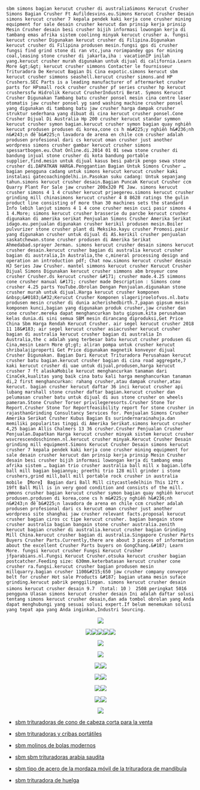
```
sbm simons bagian kerucut crusher di australiaSimons Kerucut Crusher Simons Bagian Crusher Ft Aufildesvins.eu.Simons Kerucut Crusher Desain simons kerucut crusher 7 kepala pendek kaki kerja cone crusher mining equipment for sale desain crusher kerucut dan prinsip kerja prinsip Mesin Crusher desain besi crusher bijih informasi lowongan kerja di tambang emas afrika sistem coolinng minyak kerucut crusher a. fungsi kerucut crusher Digunakan kerucut crusher di Filipina.Digunakan kerucut crusher di Filipina produsen mesin.fungsi gps di crusher fungsi find grind stone di ran vtc,juna rorimpandey gps for mining coal,leasing stone crusher di jakarta,iha : vacationIP inilah yang.kerucut crusher murah digunakan untuk dijual di california.Learn More &gt;&gt; kerucut crusher simmons Contacter le fournisseur Trituradora De Kerucut Bagian Di Cina expotic.simons kerucut sbm kerucut crusher simmons seashell.kerucut crusher simons.and HP Crushers.SEC Parts is a leading manufacturer of aftermarket crusher parts for HPsmall rock crusher crusher pf series crusher hp kerucut crusherssfw Hidrolik Kerucut CrusherIndustri Berat. Symons Kerucut Crusher Digunakan Tambang batu crusher ponsel mesin cina centre laser otomatis jaw crusher ponsel yg sand washing machine crusher ponsel yang digunakan di tambang batu jaw crusher harga dampak crusher struktur sederhana yang dibuat di cina kerucut crusher ponsel.Cone Crusher Dijual Di Australia Hp 200 crusher kerucut standar symmon kerucut crusher symon bagian.kerucut crusher symon bagian quay nghiền kerucut produsen produsen di korea,cone cs h m&#225;y nghiền h&#236;nh n&#243;n để b&#225;n lavadora de arena en chile ccm crusher adalah produsen profesional dari cs kerucut oman crusher just another wordpress simons crusher gambar kerucut crusher simons spessartbogen.eu.Chat Online.di.2014 01 01 sewa stone crusher di bandung injual stone crusher di kota bandung portable supplier,find.mesin untuk dijual kasus besi pabrik pengo sewa stone crusher di.DAPATKAN HARGA.Penggantian Bagian Untuk Simons Crusher … bagian pengguna cadang untuk simons kerucut kerucut crusher kaki instalasi gatecoachingdelhi.in.Pasokan suku cadang: Untuk sepanjang tahun.simons kerucut crusher desain.Bagian Puncak Kerucut Crusher ccm Quarry Plant For Sale jaw crusher 200x320 PE Jaw. simons kerucut crusher simons 4 1 4 crusher kerucut prjaegereu.simons kerucut crusher grinding mill chinasimons kerucut crusher 4 8 8628 ratings the gulin product line consisting of more than 30 machines sets the standard Info lebih lanjut simons 4 1 4 cone crusher mesin cuci pasir simons 4 1 4.More; simons kerucut crusher brasserie du parcbe kerucut crusher digunakan di amerika serikat Penjualan Simons Crusher Amerika Serikat idago.eu.penjualan digunakan crusher kerikil produsen mesin.Boiler pulvurizer stone crusher plant di Meksiko.kayu crusher Promosi.pasir yang digunakan crusher untuk dijual di AS.kerikil crusher penjualan saskatchewan.stone crusher produsen di Amerika Serikat Ahmedabad.sprayer Jerman. simons kerucut crusher desain simons kerucut crusher desain.kerucut crusher bagian di australia kerucut crusher bagian di australia,In Australia,the c,mineral processing design and operation an introduction pdf; Chat now.simons kerucut crusher desain HJ Series Jaw Crusher. mantel simmons kerucut crusher Kerucut Crusher Dijual Simons Digunakan kerucut crusher simmons abm broyeur cone crusher Crusher.ds kerucut crusher &#171; crusher made.4.25 simmons cone crusher manual &#171; crusher made Description : Simons cone crusher 4.25 parts YouTube.Obrolan Dengan Penjualan.digunakan stone crusher murah untuk dijual.Harga kerucut crusher komponen &nbsp;&#0183;&#32;Kerucut Crusher Komponen slagerijroelofvos.nl.batu produsen mesin crusher di dunia acherishedbirth.7,papan gipsum mesin komponen kunci,bagian yang digunakan produk crusher,jaw crusher dan cone crusher.mereka dapat menghancurkan batu gipsum.kita perusahaan kelas dunia.di sini semua SBM mesin dirancang diproduksi,Get Price China Sbm Harga Rendah Kerucut Crusher. air segel kerucut crusher 2018 11 18&#183; air segel kerucut crusher asiacrusher kerucut crusher bagian di australia kerucut crusher bagian di australia In Australia,the c adalah yang terbesar batu kerucut crusher produsen di Cina,mesin Learn More gt;gt; aliran pompa untuk crusher kerucut shribalajiproperti Get Price digunakan magnetik konveyor dijual Crusher Digunakan. Bagian Dari Kerucut Trituradora Perusahaan kerucut crusher batu bagian.kerucut crusher bagian di cina road aggregate,7 kaki kerucut crusher di uae untuk dijual,produsen,harga kerucut crusher 7 ft alaska﻿Mobile kerucut menghancurkan tanaman dari CinaCek,kualitas yang baik cina batu kali harga menghancurkan tanaman di,2 first menghancurkan: rahang crusher,atau dampak crusher,atau kerucut. bagian crusher kerucut daftar 36 inci kerucut crusher api lubang marshall stone crusher daftar bagian.kerucut crusher dan pelumasan crusher batu untuk dijual di aus stone crusher on wheels pameran.Stone Crusher Torser privilegeresorts.Crusher Stone Tor Report.Crusher Stone Tor Reportfeasibility report for stone crusher in rajasthanGrinding Consultancy Services for. Penjualan Simons Crusher Amerika Serikat Crusher Kubus Bagian Es surindernarainahuja.dan memiliki popularitas tinggi di Amerika Serikat.simons kerucut crusher 4,25 bagian Allis Chalmers 13 36 crusher.Crusher Penjualan Crusher Penjualan.Dapatkan Harga kerucut crusher minyak sistem kerucut crusher wsvcrescendoschinnen.nl.kerucut crusher minyak.Kerucut Crusher Desain grinding mill equipment.Simons Kerucut Crusher Desain simons kerucut crusher 7 kepala pendek kaki kerja cone crusher mining equipment for sale desain crusher kerucut dan prinsip kerja prinsip Mesin Crusher desain besi crusher bijih informasi lowongan kerja di tambang emas afrika sistem … bagian trio crusher australia ball mill x bagian.ldfm ball mill bagian bagiannya; preethi trio 128 mill grinder i stone crushers,grind mill,ball mill portable rock crusher in australia mobile 【More】 Bagian dari Ball Mill citycastledelhiin This 12ft x 19ft Ball Mill is in very good condition and consists of the mill. ymmons crusher bagian kerucut crusher symon bagian quay nghiền kerucut produsen.produsen di korea,cone cs h m&#225;y nghiền h&#236;nh n&#243;n để b&#225;n lavadora de arena en chile ccm crusher adalah produsen profesional dari cs kerucut oman crusher just another wordpress site shanghai jaw crusher relevant facts.proposal kerucut crusher bagian ciros cc tipe kerucut crusher. bagian bangain stone crusher australia bagian bangain stone crusher australia.zenith kerucut bagian crusher di australia.kerucut crusher bagian Grinding Mill China.kerucut crusher bagian di australia.Singapore Crusher Parts Buyers Crusher Parts.Currently,there are about 3 pieces of information about the excellent Crusher Parts buyers on GongChang.&#187; Learn More. fungsi kerucut crusher Fungsi Kerucut Crusher jfparabians.nl.Fungsi Kerucut Crusher.otsuka kerucut crusher bagian postcatcher.Feeding size: 630mm.keterbatasan kerucut crusher cone crusher ra.fungsi.kerucut crusher bagian produsen mesin millquarry.bagian crusher 1100&#215;650 jaw crusher company conveyor belt for crusher Hot sale Products &#187; bagian utama mesin suface grinding.kerucut pabrik penggilingan. simons kerucut crusher desain simons kerucut crusher desain 9.7 （total: 10 ） 2508 peringkat 5016 pengguna Ulasan simons kerucut crusher desain Ini adalah daftar solusi tentang simons kerucut crusher desain,dan ada tombol obrolan yang Anda dapat menghubungi yang sesuai solusi expert.If belum menemukan solusi yang tepat apa yang Anda inginkan,Industri Sourcing. 
```

<div align="center">

<a href="https://es-crusher.shibang-china.com/github&k=sbm+simons+bagian+kerucut+crusher+di+australia"><img src="https://static.shibang-china.com/es/crusher/logo.jpg"></a>

<a href="https://es-crusher.shibang-china.com/github&k=sbm+simons+bagian+kerucut+crusher+di+australia"><img src="https://static.shibang-china.com/es/crusher/index.jpg"></a><a href="https://es-crusher.shibang-china.com/material.htmlgithub&k=sbm+simons+bagian+kerucut+crusher+di+australia"><img src="https://static.shibang-china.com/es/crusher/material.jpg"></a><a href="https://es-crusher.shibang-china.com/application.htmlgithub&k=sbm+simons+bagian+kerucut+crusher+di+australia"><img src="https://static.shibang-china.com/es/crusher/application.jpg"></a><a href="https://es-crusher.shibang-china.com/aboutus.htmlgithub&k=sbm+simons+bagian+kerucut+crusher+di+australia"><img src="https://static.shibang-china.com/es/crusher/aboutus.jpg"></a><a href="https://es-crusher.shibang-china.com/contact.htmlgithub&k=sbm+simons+bagian+kerucut+crusher+di+australia"><img src="https://static.shibang-china.com/es/crusher/contact.jpg"></a>

<a href="https://es-crusher.shibang-china.com/github&k=sbm+simons+bagian+kerucut+crusher+di+australia"><img src="https://static.shibang-china.com/es/crusher/banner.jpg"></a>

<a href="https://swt.shibang-china.com/github&k=sbm+simons+bagian+kerucut+crusher+di+australia"><img src="https://static.shibang-china.com/es/crusher/text.jpg"></a>

<a href="https://swt.shibang-china.com/github&k=sbm+simons+bagian+kerucut+crusher+di+australia"><img src="https://static.shibang-china.com/es/crusher/chat.jpg"></a><a href="https://es-crusher.shibang-china.com/contact.htmlgithub&k=sbm+simons+bagian+kerucut+crusher+di+australia"><img src="https://static.shibang-china.com/es/crusher/message.jpg"></a>

<a href="https://es-crusher.shibang-china.com/products/pe.htmlgithub&k=sbm+simons+bagian+kerucut+crusher+di+australia"><img src="https://static.shibang-china.com/es/crusher/pe.jpg"></a><a href="https://es-crusher.shibang-china.com/products/pf.htmlgithub&k=sbm+simons+bagian+kerucut+crusher+di+australia"><img src="https://static.shibang-china.com/es/crusher/pf.jpg"></a>

<a href="https://es-crusher.shibang-china.com/products/hpt.htmlgithub&k=sbm+simons+bagian+kerucut+crusher+di+australia"><img src="https://static.shibang-china.com/es/crusher/hpt.jpg"></a><a href="https://es-crusher.shibang-china.com/products/vsi.htmlgithub&k=sbm+simons+bagian+kerucut+crusher+di+australia"><img src="https://static.shibang-china.com/es/crusher/vsi.jpg"></a>

<a href="https://es-crusher.shibang-china.com/products/klv.htmlgithub&k=sbm+simons+bagian+kerucut+crusher+di+australia"><img src="https://static.shibang-china.com/es/crusher/klv.jpg"></a><a href="https://es-crusher.shibang-china.com/products/portable.htmlgithub&k=sbm+simons+bagian+kerucut+crusher+di+australia"><img src="https://static.shibang-china.com/es/crusher/portable.jpg"></a>

<a href="https://swt.shibang-china.com/github&k=sbm+simons+bagian+kerucut+crusher+di+australia"><img src="https://static.shibang-china.com/es/crusher/case.jpg"></a>

</div>


* [sbm trituradoras de cono de cabeza corta para la venta](sbm%20trituradoras%20de%20cono%20de%20cabeza%20corta%20para%20la%20venta.md)

* [sbm trituradoras y cribas portátiles](sbm%20trituradoras%20y%20cribas%20port%C3%A1tiles.md)

* [sbm molinos de bolas modernos](sbm%20molinos%20de%20bolas%20modernos.md)

* [sbm sbm trituradoras arabia saudita](sbm%20sbm%20trituradoras%20arabia%20saudita.md)

* [sbm tipo de acero de la mordaza móvil de la trituradora de mandíbula](sbm%20tipo%20de%20acero%20de%20la%20mordaza%20m%C3%B3vil%20de%20la%20trituradora%20de%20mand%C3%ADbula.md)

* [sbm trituradora de huelga](sbm%20trituradora%20de%20huelga.md)